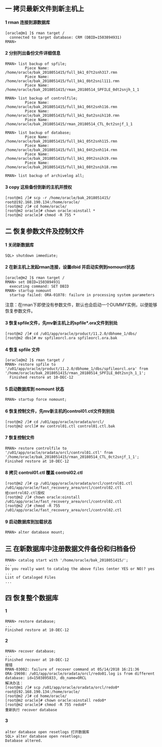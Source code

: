 ## 一 拷贝最新文件到新主机上
#### 1 rman 连接到源数据库
    [oracle@m1 ]$ rman target /
      connected to target database: CRM (DBID=1503894931)
    RMAN>
#### 2  分别列出备份文件详细信息
    RMAN> list backup of spfile;
             Piece Name: /home/oracle/bak_2018051415/full_bk1_07t2snh317.rmn
             Piece Name: /home/oracle/bak_2018051415/full_bk1_0bt2snil111.rmn
             Piece Name: /home/oracle/bak_2018051415/rman_20180514_SPFILE_0dt2snjh_1_1
             
    RMAN> list backup of controlfile;
             Piece Name: /home/oracle/bak_2018051415/full_bk1_06t2snh116.rmn
             Piece Name: /home/oracle/bak_2018051415/full_bk1_0at2snih110.rmn
             Piece Name: /home/oracle/bak_2018051415/rman_20180514_CTL_0ct2snjf_1_1
             
    RMAN> list backup of database;
             Piece Name: /home/oracle/bak_2018051415/full_bk1_05t2snh115.rmn
             Piece Name: /home/oracle/bak_2018051415/full_bk1_04t2snh114.rmn
             Piece Name: /home/oracle/bak_2018051415/full_bk1_09t2snih19.rmn
             Piece Name: /home/oracle/bak_2018051415/full_bk1_08t2snih18.rmn
             
    RMAN> list backup of archivelog all;
#### 3 copy 这些备份到新的主机并授权
    [root@m1 /]# scp -r /home/oracle/bak_2018051415/ root@192.168.190.134:/home/oracle/
    [root@m2 /]# cd home/oracle/
    [root@m2 oracle]# chown oracle:oinstall *
    [root@m2 oracle]# chmod -R 755 *

## 二 恢复参数文件及控制文件
#### 1 关闭新数据库
    SQL> shutdown immediate;
#### 2 在新主机上发起rman连接，设置dbid 并启动实例到nomount状态
    [oracle@m2 ]$ rman target /
    RMAN> set DBID=1503894931
      executing command: SET DBID
    RMAN> startup nomount
      startup failed: ORA-01078: failure in processing system parameters
 注意：在rman下即使没有参数文件，默认也会启动一个DUMMY实例，以便能够恢复参数文件。
#### 3  恢复spfile文件，先mv新主机上的spfile*.ora文件到别处
    [root@m2 /]# cd /u01/app/oracle/product/11.2.0/dbhome_1/dbs/
    [root@m2 dbs]# mv spfileorcl.ora spfileorcl.ora.bak
#### 4  恢复 spfile 文件
    [oracle@m2 ]$ rman target /
    RMAN> restore spfile to '/u01/app/oracle/product/11.2.0/dbhome_1/dbs/spfileorcl.ora' from '/home/oracle/bak_2018051415/rman_20180514_SPFILE_0dt2snjh_1_1';
      Finished restore at 10-DEC-12 
#### 5 启动数据库到 nomount 状态
    RMAN> startup force nomount;
#### 6 恢复控制文件，先mv新主机的control01.ctl文件到别处
    [root@m2 /]# cd /u01/app/oracle/oradata/orcl/
    [root@m2 orcl]# mv control01.ctl control01.ctl.bak
#### 7 恢复控制文件
    RMAN> restore controlfile to '/u01/app/oracle/oradata/orcl/control01.ctl' from '/home/oracle/bak_2018051415/rman_20180514_CTL_0ct2snjf_1_1';
    Finished restore at 10-DEC-12
#### 8 拷贝 control01.ctl 覆盖 control02.ctl
    [root@m2 /]# cp /u01/app/oracle/oradata/orcl/control01.ctl /u01/app/oracle/fast_recovery_area/orcl/control02.ctl
    给control02.ctl授权
    [root@m2 /]# chown oracle:oinstall /u01/app/oracle/fast_recovery_area/orcl/control02.ctl
    [root@m2 /]# chmod -R 755 /u01/app/oracle/fast_recovery_area/orcl/control02.ctl
#### 9 启动数据库到加载状态
    RMAN> alter database mount;
    
## 三  在新数据库中注册数据文件备份和归档备份
    RMAN> catalog start with '/home/oracle/bak_2018051415/';
    ...
    Do you really want to catalog the above files (enter YES or NO)? yes
    ...
    List of Cataloged Files
    ... 
## 四  恢复整个数据库
#### 1 
    RMAN> restore database;
    ...
    Finished restore at 10-DEC-12
#### 2
    RMAN> recover database;
    ...
    Finished recover at 10-DEC-12
    报错
    RMAN-03002: failure of recover command at 05/14/2018 16:21:36
    ORA-19698: /u01/app/oracle/oradata/orcl/redo01.log is from different database: id=1503895833, db_name=ORCL
    解决办法：
    [root@m1 /]# scp /u01/app/oracle/oradata/orcl/redo0* root@192.168.190.134:/home/oracle/
    [root@m2 /]# cd home/oracle/
    [root@m2 oracle]# chown oracle:oinstall redo0*
    [root@m2 oracle]# chmod -R 755 redo0*
    重新执行 recover database
 #### 3
    alter database open resetlogs 打开数据库
    SQL> alter database open resetlogs;
    Database altered.

